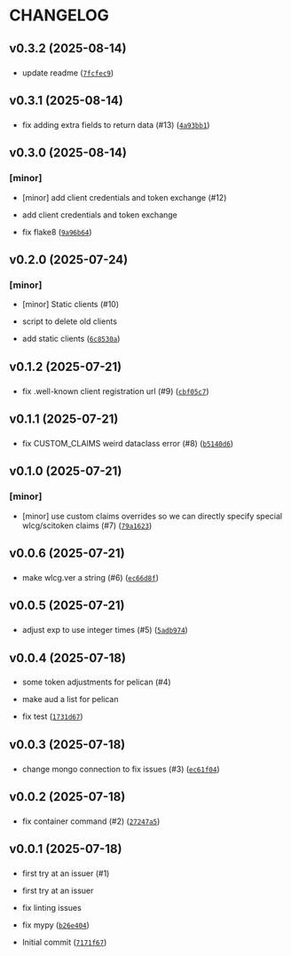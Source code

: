 # CHANGELOG



## v0.3.2 (2025-08-14)

###  

* update readme ([`7fcfec9`](https://github.com/WIPACrepo/scitoken-issuer/commit/7fcfec9fc360ace5ea50f795722a6fe0e4abe970))


## v0.3.1 (2025-08-14)

###  

* fix adding extra fields to return data (#13) ([`4a93bb1`](https://github.com/WIPACrepo/scitoken-issuer/commit/4a93bb1238b9927261699c08fa312383e02b6c56))


## v0.3.0 (2025-08-14)

### [minor]

* [minor] add client credentials and token exchange (#12)

* add client credentials and token exchange

* fix flake8 ([`9a96b64`](https://github.com/WIPACrepo/scitoken-issuer/commit/9a96b64b7058562597f04857a4ebb14cad307351))


## v0.2.0 (2025-07-24)

### [minor]

* [minor] Static clients (#10)

* script to delete old clients

* add static clients ([`6c8530a`](https://github.com/WIPACrepo/scitoken-issuer/commit/6c8530a26193c5ffd3e1bdeac937781d157b38f5))


## v0.1.2 (2025-07-21)

###  

* fix .well-known client registration url (#9) ([`cbf05c7`](https://github.com/WIPACrepo/scitoken-issuer/commit/cbf05c7bce9a1de5e82fab62c65fda71496485cb))


## v0.1.1 (2025-07-21)

###  

* fix CUSTOM_CLAIMS weird dataclass error (#8) ([`b5140d6`](https://github.com/WIPACrepo/scitoken-issuer/commit/b5140d66c9721dd97093c83ae4e933f67f5a97cf))


## v0.1.0 (2025-07-21)

### [minor]

* [minor] use custom claims overrides so we can directly specify special wlcg/scitoken claims (#7) ([`79a1623`](https://github.com/WIPACrepo/scitoken-issuer/commit/79a1623ec4767bc467454e5d0c59c50c2ca62646))


## v0.0.6 (2025-07-21)

###  

* make wlcg.ver a string (#6) ([`ec66d8f`](https://github.com/WIPACrepo/scitoken-issuer/commit/ec66d8f2df6722d3175a9c221f010b54fa806e47))


## v0.0.5 (2025-07-21)

###  

* adjust exp to use integer times (#5) ([`5adb974`](https://github.com/WIPACrepo/scitoken-issuer/commit/5adb974c7b69e15f3da7f6a9ae59afa3da30ee2b))


## v0.0.4 (2025-07-18)

###  

* some token adjustments for pelican (#4)

* make aud a list for pelican

* fix test ([`1731d67`](https://github.com/WIPACrepo/scitoken-issuer/commit/1731d6771b060f3b7c9933202893b76057fa8d3b))


## v0.0.3 (2025-07-18)

###  

* change mongo connection to fix issues (#3) ([`ec61f04`](https://github.com/WIPACrepo/scitoken-issuer/commit/ec61f049ccc0da87ffd40eab4f4c4e03d9e10241))


## v0.0.2 (2025-07-18)

###  

* fix container command (#2) ([`27247a5`](https://github.com/WIPACrepo/scitoken-issuer/commit/27247a5b25a1105b5b827afa51ba40d4ee00096e))


## v0.0.1 (2025-07-18)

###  

* first try at an issuer (#1)

* first try at an issuer

* fix linting issues

* fix mypy ([`b26e404`](https://github.com/WIPACrepo/scitoken-issuer/commit/b26e404dc17bcfb99c078bc4108da04bb03c22ea))

* Initial commit ([`7171f67`](https://github.com/WIPACrepo/scitoken-issuer/commit/7171f67c09787743ced536c06bfaf133552add03))
